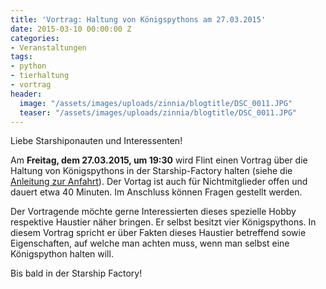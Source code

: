 ```yaml
---
title: 'Vortrag: Haltung von Königspythons am 27.03.2015'
date: 2015-03-10 00:00:00 Z
categories:
- Veranstaltungen
tags:
- python
- tierhaltung
- vortrag
header:
  image: "/assets/images/uploads/zinnia/blogtitle/DSC_0011.JPG"
  teaser: "/assets/images/uploads/zinnia/blogtitle/DSC_0011.JPG"
---
```


Liebe Starshiponauten und Interessenten!

Am **Freitag, dem 27.03.2015, um 19:30** wird Flint einen Vortrag über die Haltung von Königspythons in der Starship-Factory halten (siehe die [Anleitung zur Anfahrt](https://starship-factory.ch/anfahrt/)). Der Vortag ist auch für Nichtmitglieder offen und dauert etwa 40 Minuten. Im Anschluss können Fragen gestellt werden.

Der Vortragende möchte gerne Interessierten dieses spezielle Hobby respektive Haustier näher bringen. Er selbst besitzt vier Königspythons. In diesem Vortrag spricht er über Fakten dieses Haustier betreffend sowie Eigenschaften, auf welche man achten muss, wenn man selbst eine Königspython halten will.

Bis bald in der Starship Factory!
